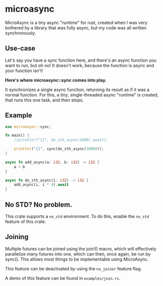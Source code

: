 # microasync

MicroAsync is a tiny async "runtime" for rust, created when I was very bothered by a
library that was fully async, but my code was all written synchronously.

## Use-case

Let's say you have a sync function here, and there's an async function you want to run,
but oh no! It doesn't work, because the function is async and your function isn't!

**Here's where microasync::sync comes into play.**

It synchronizes a single async function, returning its result as if it was a normal
function. For this, a *tiny*, single-threaded async "runtime" is created, that runs this
one task, and then stops.

## Example

```rs
use microasync::sync;

fn main() {
    //println!("{}", do_sth_async(1000).await);

    println!("{}", sync(do_sth_async(1000)));
}

async fn add_async(a: i32, b: i32) -> i32 {
    a + b
}

async fn do_sth_async(i: i32) -> i32 {
    add_async(i, i * 4).await
}
```

## No STD? No problem.

This crate supports a `no_std` environment. To do this, enable the `no_std` feature of
this crate.

## Joining

Multiple futures can be joined using the join!() macro, which will effectively parallelize
many futures into one, which can then, once again, be run by sync(). This allows most
things to be implementable using MicroAsync.

This feature can be deactivated by using the `no_joiner` feature flag.

A demo of this feature can be found in `examples/join.rs`.
